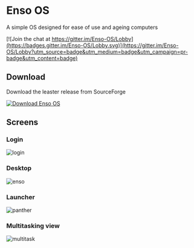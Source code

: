 # Enso OS

A simple OS designed for ease of use and ageing computers

[![Join the chat at https://gitter.im/Enso-OS/Lobby](https://badges.gitter.im/Enso-OS/Lobby.svg)](https://gitter.im/Enso-OS/Lobby?utm_source=badge&utm_medium=badge&utm_campaign=pr-badge&utm_content=badge)

## Download

Download the leaster release from SourceForge

[![Download Enso OS](https://img.shields.io/sourceforge/dm/enso-os.svg)](https://sourceforge.net/projects/enso-os/files/latest/download)

## Screens

### Login 

![login](https://i.imgur.com/g6FmczJ.jpg)
	
### Desktop

![enso](https://i.imgur.com/yeANZiW.png)

### Launcher

![panther](https://i.imgur.com/UuxxqxQ.png)

### Multitasking view

![multitask](https://i.imgur.com/79wnAGs.jpg)